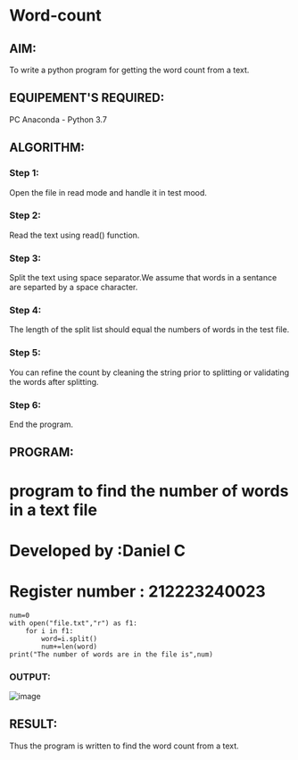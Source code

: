 # Word-count
## AIM:
To write a python program for getting the word count from a text.
## EQUIPEMENT'S REQUIRED: 
PC
Anaconda - Python 3.7
## ALGORITHM: 
### Step 1:
Open the file in read mode and handle it in test mood.

### Step 2:
Read the text using read() function.

### Step 3:
Split the text using space separator.We assume that words in a sentance are separted by a space character.

### Step 4:
The length of the split list should equal the numbers of words in the test file.

### Step 5:
You can refine the count by cleaning the string prior to splitting or validating the words after splitting.

### Step 6:
End the program.

## PROGRAM:
# program to find the number of words in a text file
# Developed by :Daniel C
# Register number : 212223240023
```
num=0
with open("file.txt","r") as f1:
    for i in f1:
        word=i.split()
        num+=len(word)
print("The number of words are in the file is",num)

```
### OUTPUT:
![image](https://github.com/Daniel-christal/Word-count/assets/145742847/0b3a0c20-03d7-4d74-adcd-f5019b4b8953)

## RESULT:
Thus the program is written to find the word count from a text.
